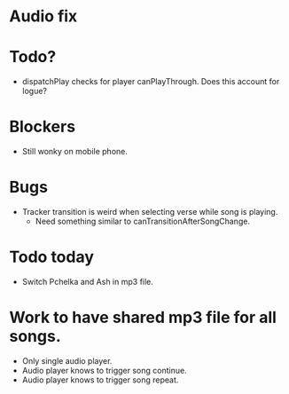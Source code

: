 # Audio fix
# Todo?
* dispatchPlay checks for player canPlayThrough. Does this account for logue?

# Blockers
* Still wonky on mobile phone.

# Bugs
* Tracker transition is weird when selecting verse while song is playing.
    * Need something similar to canTransitionAfterSongChange.

# Todo today
* Switch Pchelka and Ash in mp3 file.

# Work to have shared mp3 file for all songs.
* Only single audio player.
* Audio player knows to trigger song continue.
* Audio player knows to trigger song repeat.
